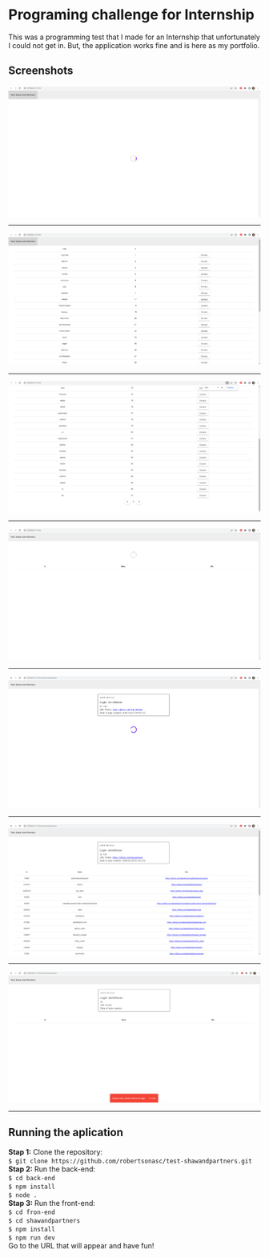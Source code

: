# Programing challenge for Internship
This was a programming test that I made for an Internship that unfortunately I could not get in. But, the application works fine and is here as my portfolio. <br/>
## Screenshots
![](https://github.com/robertsonasc/test-shawandpartners/blob/master/screenshots/homeLoading.png?raw=true "Home Loading")
***
![](https://github.com/robertsonasc/test-shawandpartners/blob/master/screenshots/home1.png?raw=true "Home 1")
***
![](https://github.com/robertsonasc/test-shawandpartners/blob/master/screenshots/home2.png?raw=true "Home 2")
***
![](https://github.com/robertsonasc/test-shawandpartners/blob/master/screenshots/detailsLoading1.png?raw=true "Details Loading 1")
***
![](https://github.com/robertsonasc/test-shawandpartners/blob/master/screenshots/detailsLoading2.png?raw=true "Details Loading 2")
***
![](https://github.com/robertsonasc/test-shawandpartners/blob/master/screenshots/details.png?raw=true "Details")
***
![](https://github.com/robertsonasc/test-shawandpartners/blob/master/screenshots/withoutInternet.png?raw=true "Without Internet")
***
## Running the aplication
**Stap 1:** Clone the repository: <br/>`$ git clone https://github.com/robertsonasc/test-shawandpartners.git` <br/>
**Stap 2:** Run the back-end: <br/>
`$ cd back-end`<br/>
`$ npm install`<br/>
`$ node .`<br/>
**Stap 3:** Run the front-end: <br/>
`$ cd fron-end` <br/>
`$ cd shawandpartners` <br/>
`$ npm install` <br/>
`$ npm run dev` <br/>
Go to the URL that will appear and have fun!
